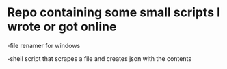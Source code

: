 # Repo containing some small scripts I wrote or got online

-file renamer for windows

-shell script that scrapes a file and creates json with the contents
